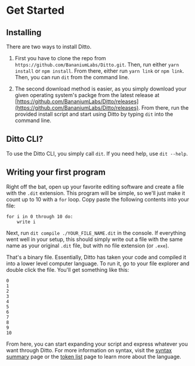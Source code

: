 # Get Started

## Installing
There are two ways to install Ditto.

1) First you have to clone the repo from `https://github.com/BananiumLabs/Ditto.git`. Then, run either `yarn install` or `npm install`. From there, either run `yarn link` or `npm link`. Then, you can run `dit` from the command line.

2) The second download method is easier, as you simply download your given operating system's packge from the latest release at [https://github.com/BananiumLabs/Ditto/releases](https://github.com/BananiumLabs/Ditto/releases). From there, run the provided install script and start using Ditto by typing `dit` into the command line.

## Ditto CLI?
To use the Ditto CLI, you simply call `dit`. If you need help, use `dit --help`.

## Writing your first program
Right off the bat, open up your favorite editing software and create a file with the `.dit` extension. This program will be simple, so we'll just make it count up to 10 with a `for` loop. Copy paste the following contents into your file:

```
for i in 0 through 10 do:
    write i
```

Next, run `dit compile ./YOUR_FILE_NAME.dit` in the console. If everything went well in your setup, this should simply write out a file with the same name as your original `.dit` file, but with no file extension (or `.exe`).

That's a binary file. Essentially, Ditto has taken your code and compiled it into a lower level computer language. To run it, go to your file explorer and double click the file. You'll get something like this:

```
0
1
2
3
4
5
6
7
8
9
10
```

From here, you can start expanding your script and express whatever you want through Ditto. For more information on syntax, visit the [syntax summary](syntax_summary.md) page or the [token list](token_list.md) page to learn more about the language.